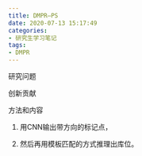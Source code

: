 ```yaml
---
title: DMPR—PS
date: 2020-07-13 15:17:49
categories:
- 研究生学习笔记
tags:
- DMPR
---
```


研究问题



创新贡献



方法和内容

1. 用CNN输出带方向的标记点，

2. 然后再用模板匹配的方式推理出库位。

